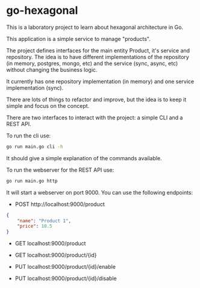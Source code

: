 # go-hexagonal


This is a laboratory project to learn about hexagonal architecture in Go.

This application is a simple service to manage "products".

The project defines interfaces for the main entity Product, it's service and repository. The idea is to have different implementations of the repository (in memory, postgres, mongo, etc) and the service (sync, async, etc) without changing the business logic.

It currently has one repository implementation (in memory) and one service implementation (sync).

There are lots of things to refactor and improve, but the idea is to keep it simple and focus on the concept.

There are two interfaces to interact with the project: a simple CLI and a REST API.

To run the cli use:

```bash
go run main.go cli -h
```

It should give a simple explanation of the commands available.

To run the webserver for the REST API use:

```bash
go run main.go http
```

It will start a webserver on port 9000. You can use the following endpoints:

* POST http://localhost:9000/product
```json
{
    "name": "Product 1",
    "price": 10.5
}
```

* GET localhost:9000/product

* GET localhost:9000/product/{id}

* PUT localhost:9000/product/{id}/enable

* PUT localhost:9000/product/{id}/disable
